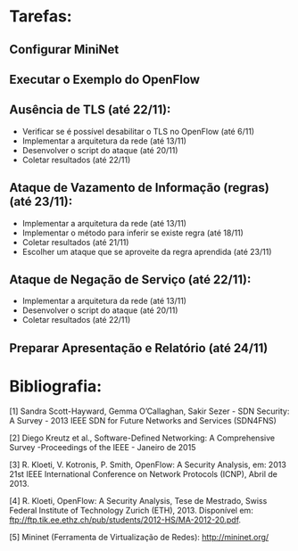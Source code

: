 # Tarefas:

## Configurar MiniNet

## Executar o Exemplo do OpenFlow

## Ausência de TLS (até 22/11):
* Verificar se é possível desabilitar o TLS no OpenFlow (até 6/11)
* Implementar a arquitetura da rede (até 13/11)
* Desenvolver o script do ataque (até 20/11)
* Coletar resultados (até 22/11)

## Ataque de Vazamento de Informação (regras) (até 23/11):
* Implementar a arquitetura da rede (até 13/11)
* Implementar o método para inferir se existe regra (até 18/11)
* Coletar resultados (até 21/11)
* Escolher um ataque que se aproveite da regra aprendida (até 23/11)

## Ataque de Negação de Serviço (até 22/11):
* Implementar a arquitetura da rede (até 13/11)
* Desenvolver o script do ataque (até 20/11)
* Coletar resultados (até 22/11)

## Preparar Apresentação e Relatório (até 24/11)

# Bibliografia:

[1] Sandra Scott-Hayward, Gemma O’Callaghan, Sakir Sezer - SDN Security: A
Survey - 2013 IEEE SDN for Future Networks and Services (SDN4FNS)

[2] Diego Kreutz et al., Software-Defined Networking: A Comprehensive Survey -Proceedings of the IEEE - Janeiro de 2015

[3] R. Kloeti, V. Kotronis, P. Smith, OpenFlow: A Security Analysis, em: 2013 21st IEEE International Conference on Network Protocols (ICNP), Abril de 2013.

[4] R. Kloeti, OpenFlow: A Security Analysis, Tese de Mestrado, Swiss Federal Institute of Technology Zurich (ETH), 2013. Disponível em: ftp://ftp.tik.ee.ethz.ch/pub/students/2012-HS/MA-2012-20.pdf.

[5] Mininet (Ferramenta de Virtualização de Redes): http://mininet.org/
